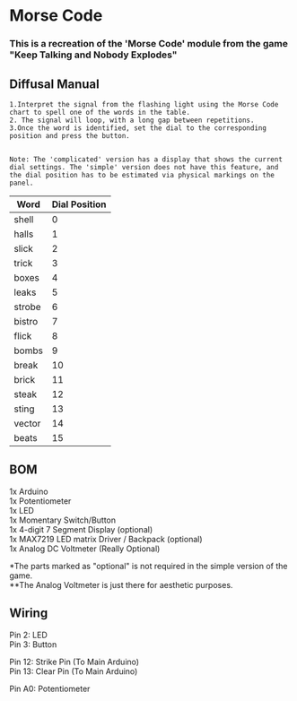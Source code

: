 # Morse Code
### This is a recreation of the 'Morse Code' module from the game "Keep Talking and Nobody Explodes"

## Diffusal Manual
```
1.Interpret the signal from the flashing light using the Morse Code chart to spell one of the words in the table.
2. The signal will loop, with a long gap between repetitions.
3.Once the word is identified, set the dial to the corresponding position and press the button.


Note: The 'complicated' version has a display that shows the current dial settings. The 'simple' version does not have this feature, and the dial position has to be estimated via physical markings on the panel. 
```
|      Word         | Dial Position | 
| ------------- | ------------- | 
| shell | 0 |
| halls | 1 |
| slick | 2 |
| trick | 3 |
| boxes | 4 |
| leaks | 5 |
| strobe | 6 |
| bistro | 7 |
| flick | 8 |
| bombs | 9 |
| break | 10 |
| brick | 11 |
| steak | 12 |
| sting | 13 |
| vector | 14 |
| beats | 15 |


## BOM
1x Arduino</br>
1x Potentiometer </br>
1x LED </br>
1x Momentary Switch/Button</br>
1x 4-digit 7 Segment Display (optional) </br>
1x MAX7219 LED matrix Driver / Backpack (optional) </br>
1x Analog DC Voltmeter (Really Optional) </br>

*The parts marked as "optional" is not required in the simple version of the game.</br>
**The Analog Voltmeter is just there for aesthetic purposes.

## Wiring
Pin 2: LED</br>
Pin 3: Button </br>

Pin 12: Strike Pin (To Main Arduino) </br>
Pin 13: Clear Pin (To Main Arduino) </br>

Pin A0: Potentiometer 
